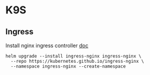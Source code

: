 # K9S
## Ingress
Install nginx ingress controller [doc](https://kubernetes.github.io/ingress-nginx/deploy/#quick-start)
```shell
helm upgrade --install ingress-nginx ingress-nginx \
  --repo https://kubernetes.github.io/ingress-nginx \
  --namespace ingress-nginx --create-namespace
```